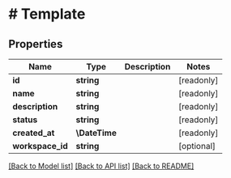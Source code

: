 # # Template

## Properties

Name | Type | Description | Notes
------------ | ------------- | ------------- | -------------
**id** | **string** |  | [readonly]
**name** | **string** |  | [readonly]
**description** | **string** |  | [readonly]
**status** | **string** |  | [readonly]
**created_at** | **\DateTime** |  | [readonly]
**workspace_id** | **string** |  | [optional]

[[Back to Model list]](../../README.md#models) [[Back to API list]](../../README.md#endpoints) [[Back to README]](../../README.md)
